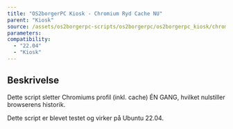 ```yaml
---
title: "OS2borgerPC Kiosk - Chromium Ryd Cache NU"
parent: "Kiosk"
source: /assets/os2borgerpc-scripts/os2borgerpc/os2borgerpc_kiosk/chromium_delete_profile.sh
parameters:
compatibility:  
  - "22.04"
  - "Kiosk"
---
```


## Beskrivelse
Dette script sletter Chromiums profil (inkl. cache) ÉN GANG, hvilket nulstiller browserens historik.

Dette script er blevet testet og virker på Ubuntu 22.04.